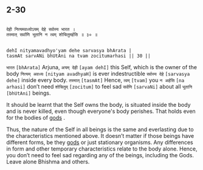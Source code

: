 ## 2-30


```shloka-sa

देही नित्यमवध्योऽयम् देहे सर्वस्य भारत ।
तस्मात् सर्वाणि भूतानि न त्वम् शोचितुमर्हसि ॥ ३० ॥

```
```shloka-sa-hk

dehI nityamavadhyo'yam dehe sarvasya bhArata |
tasmAt sarvANi bhUtAni na tvam zocitumarhasi || 30 ||

```
`भारत` `[bhArata]` Arjuna, `अयम् देही` `[ayam dehI]` this Self, which is the owner of the body `नित्यम् अवध्यः` `[nityam avadhyaH]` is ever indestructible `सर्वस्य देहे` `[sarvasya dehe]` inside every body. `तस्मात्` `[tasmAt]` Hence, `त्वम्` `[tvam]` you `न अर्हसि` `[na arhasi]` don’t need `शोचितुम्` `[zocitum]` to feel sad `सर्वणि` `[sarvaNi]` about all `भूतानि` `[bhUtAni]` beings.

It should be learnt that the Self owns the body, is situated inside the body and is never killed, even though everyone's body perishes. That holds even for the bodies of 
[gods](gods_and_other_powers)
. 

Thus, the nature of the Self in all beings is the same and everlasting due to the characteristics mentioned above. It doesn’t matter if those beings have different forms, be they 
[gods](gods_and_other_powers)
 or just stationary organisms. Any differences in form and other temporary characteristics relate to the body alone. Hence, you don’t need to feel sad regarding any of the beings, including the Gods. Leave alone Bhishma and others.


